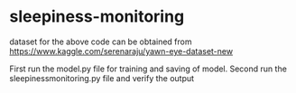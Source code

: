 # sleepiness-monitoring
dataset for the above code can be obtained from https://www.kaggle.com/serenaraju/yawn-eye-dataset-new

First run the model.py file for training and saving of model.
Second run the sleepinessmonitoring.py file and verify the output
